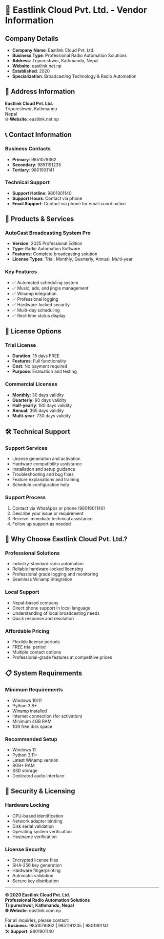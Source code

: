# 🏢 Eastlink Cloud Pvt. Ltd. - Vendor Information

## Company Details
- **Company Name**: Eastlink Cloud Pvt. Ltd.
- **Business Type**: Professional Radio Automation Solutions
- **Address**: Tripureshwor, Kathmandu, Nepal
- **Website**: eastlink.net.np
- **Established**: 2020
- **Specialization**: Broadcasting Technology & Radio Automation

## 📍 Address Information
**Eastlink Cloud Pvt. Ltd.**  
Tripureshwor, Kathmandu  
Nepal  
🌐 **Website**: eastlink.net.np  

## 📞 Contact Information

### Business Contacts
- **Primary**: 9851079362
- **Secondary**: 9851191235  
- **Tertiary**: 9801901141

### Technical Support
- **Support Hotline**: 9801901140
- **Support Hours**: Contact via phone
- **Email Support**: Contact via phone for email coordination

## 🎯 Products & Services

### AutoCast Broadcasting System Pro
- **Version**: 2025 Professional Edition
- **Type**: Radio Automation Software
- **Features**: Complete broadcasting solution
- **License Types**: Trial, Monthly, Quarterly, Annual, Multi-year

### Key Features
- ✅ Automated scheduling system
- ✅ Music, ads, and jingle management
- ✅ Winamp integration
- ✅ Professional logging
- ✅ Hardware-locked security
- ✅ Multi-day scheduling
- ✅ Real-time status display

## 💼 License Options

### Trial License
- **Duration**: 15 days FREE
- **Features**: Full functionality
- **Cost**: No payment required
- **Purpose**: Evaluation and testing

### Commercial Licenses
- **Monthly**: 30 days validity
- **Quarterly**: 90 days validity  
- **Half-yearly**: 180 days validity
- **Annual**: 365 days validity
- **Multi-year**: 730 days validity

## 🛠️ Technical Support

### Support Services
- License generation and activation
- Hardware compatibility assistance
- Installation and setup guidance
- Troubleshooting and bug fixes
- Feature explanations and training
- Schedule configuration help

### Support Process
1. Contact via WhatApps or phone (9801901140)
2. Describe your issue or requirement
3. Receive immediate technical assistance
4. Follow up support as needed

## 🌟 Why Choose Eastlink Cloud Pvt. Ltd.?

### Professional Solutions
- Industry-standard radio automation
- Reliable hardware-locked licensing
- Professional grade logging and monitoring
- Seamless Winamp integration

### Local Support
- Nepal-based company
- Direct phone support in local language
- Understanding of local broadcasting needs
- Quick response and resolution

### Affordable Pricing
- Flexible license periods
- FREE trial period
- Multiple contact options
- Professional-grade features at competitive prices

## 📋 System Requirements

### Minimum Requirements
- Windows 10/11
- Python 3.8+
- Winamp installed
- Internet connection (for activation)
- Minimum 4GB RAM
- 1GB free disk space

### Recommended Setup
- Windows 11
- Python 3.11+
- Latest Winamp version
- 8GB+ RAM
- SSD storage
- Dedicated audio interface

## 🔐 Security & Licensing

### Hardware Locking
- CPU-based identification
- Network adapter binding
- Disk serial validation
- Operating system verification
- Hostname verification

### License Security
- Encrypted license files
- SHA-256 key generation
- Hardware fingerprinting
- Automatic validation
- Secure key distribution

---

**© 2020 Eastlink Cloud Pvt. Ltd.**  
**Professional Radio Automation Solutions**  
**Tripureshwor, Kathmandu, Nepal**  
**🌐 Website**: eastlink.com.np

For all inquiries, please contact:  
📞 **Business**: 9851079362 | 9851191235 | 9801901141  
🛠️ **Support**: 9801901140